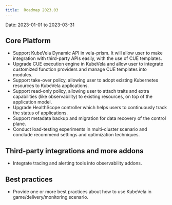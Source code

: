```yaml
---
title:  Roadmap 2023.03
---
```


Date: 2023-01-01 to 2023-03-31

## Core Platform

- Support KubeVela Dynamic API in vela-prism. It will allow user to make integration with third-party APIs easily, with the use of CUE templates.
- Upgrade CUE execution engine in KubeVela and allow user to integrate customized function providers and manage CUE templates into modules.
- Support take-over policy, allowing user to adopt existing Kubernetes resources to KubeVela applications.
- Support read-only policy, allowing user to attach traits and extra capabilities (like observability) to existing resources, on top of the application model.
- Upgrade HealthScope controller which helps users to continuously track the status of applications.
- Support metadata backup and migration for data recovery of the control plane.
- Conduct load-testing experiments in multi-cluster scenario and conclude recommend settings and optimization techniques.

## Third-party integrations and more addons

- Integrate tracing and alerting tools into observability addons.

## Best practices

- Provide one or more best practices about how to use KubeVela in game/delivery/monitoring scenario.
